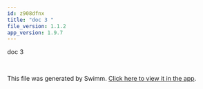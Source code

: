 ```yaml
---
id: z908dfnx
title: "doc 3 "
file_version: 1.1.2
app_version: 1.9.7
---
```


doc 3

<br/>

This file was generated by Swimm. [Click here to view it in the app](http://localhost:5000/repos/Z2l0aHViJTNBJTNBTm9hUmVwbyUzQSUzQU5vYW96ZXI=/docs/z908dfnx).
